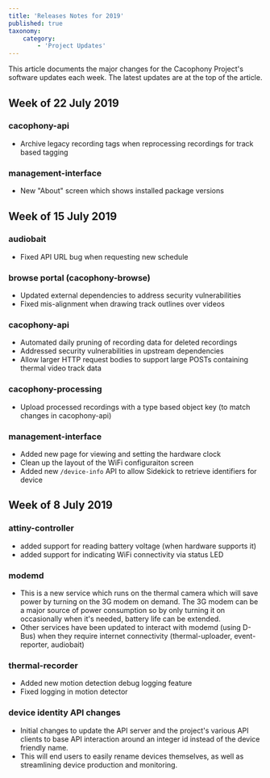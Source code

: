 ```yaml
---
title: 'Releases Notes for 2019'
published: true
taxonomy:
    category:
        - 'Project Updates'
---
```


This article documents the major changes for the Cacophony Project's software updates each week. The latest updates are at the top of the article.

## Week of 22 July 2019

### cacophony-api

- Archive legacy recording tags when reprocessing recordings for track based tagging

### management-interface

- New "About" screen which shows installed package versions

## Week of 15 July 2019

### audiobait

- Fixed API URL bug when requesting new schedule

### browse portal (cacophony-browse)

- Updated external dependencies to address security vulnerabilities
- Fixed mis-alignment when drawing track outlines over videos

### cacophony-api

- Automated daily pruning of recording data for deleted recordings
- Addressed security vulnerabilities in upstream dependencies
- Allow larger HTTP request bodies to support large POSTs containing thermal video track data

### cacophony-processing

- Upload processed recordings with a type based object key (to match changes in cacophony-api)

### management-interface

- Added new page for viewing and setting the hardware clock
- Clean up the layout of the WiFi configuraiton screen
- Added new `/device-info` API to allow Sidekick to retrieve identifiers for device

## Week of 8 July 2019

### attiny-controller

- added support for reading battery voltage (when hardware supports it)
- added support for indicating WiFi connectivity via status LED

### modemd

- This is a new service which runs on the thermal camera which will save power by turning on the 3G modem on demand. The 3G modem can be a major source of power consumption so by only turning it on occasionally when it's needed, battery life can be extended.
- Other services have been updated to interact with modemd (using D-Bus) when they require internet connectivity (thermal-uploader, event-reporter, audiobait)

### thermal-recorder

- Added new motion detection debug logging feature
- Fixed logging in motion detector

### device identity API changes

- Initial changes to update the API server and the project's various API clients to base API interaction around an integer id instead of the device friendly name.
- This will end users to easily rename devices themselves, as well as streamlining device production and monitoring.